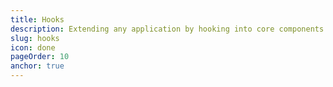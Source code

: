 ```yaml
---
title: Hooks
description: Extending any application by hooking into core components.
slug: hooks
icon: done
pageOrder: 10
anchor: true
---
```

